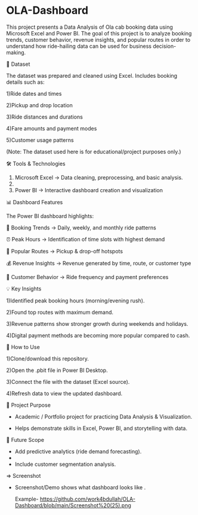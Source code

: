 
# OLA-Dashboard
This project presents a Data Analysis of Ola cab booking data using Microsoft Excel and Power BI.
The goal of this project is to analyze booking trends, customer behavior, revenue insights, and popular routes in order to understand how ride-hailing data can be used for business decision-making.

📂 Dataset

The dataset was prepared and cleaned using Excel.
Includes booking details such as:

1)Ride dates and times

2)Pickup and drop location

3)Ride distances and durations

4)Fare amounts and payment modes

5)Customer usage patterns

(Note: The dataset used here is for educational/project purposes only.)

🛠 Tools & Technologies
1) Microsoft Excel → Data cleaning, preprocessing, and basic analysis.
2) 
3) Power BI → Interactive dashboard creation and visualization

📊 Dashboard Features

The Power BI dashboard highlights:

📅 Booking Trends → Daily, weekly, and monthly ride patterns

⏰ Peak Hours → Identification of time slots with highest demand

📍 Popular Routes → Pickup & drop-off hotspots

💰 Revenue Insights → Revenue generated by time, route, or customer type

👤 Customer Behavior → Ride frequency and payment preferences

💡 Key Insights

1)Identified peak booking hours (morning/evening rush).

2)Found top routes with maximum demand.

3)Revenue patterns show stronger growth during weekends and holidays.

4)Digital payment methods are becoming more popular compared to cash.

🚀 How to Use

1)Clone/download this repository.

2)Open the .pbit file in Power BI Desktop.

3)Connect the file with the dataset (Excel source).

4)Refresh data to view the updated dashboard.

🎯 Project Purpose

* Academic / Portfolio project for practicing Data Analysis & Visualization.

* Helps demonstrate skills in Excel, Power BI, and storytelling with data.

📌 Future Scope

* Add predictive analytics (ride demand forecasting).
* 
* Include customer segmentation analysis.

=> Screenshot 

* Screenshot/Demo shows what dashboard looks like .
  
  Example- https://github.com/work4bdullah/OLA-Dashboard/blob/main/Screenshot%20(25).png
